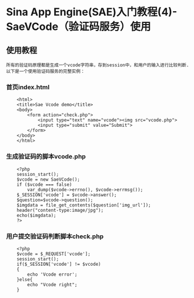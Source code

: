 #	Sina App Engine(SAE)入门教程(4)- SaeVCode（验证码服务）使用
##	使用教程

	所有的验证码原理都是生成一个vcode字符串，存到session中，和用户的输入进行比较判断.
	以下是一个使用验证码服务的完整实例：

###	首页index.html
		<html>
		<title>Sae Vcode demo</title>
		<body>
			<form action="check.php">
				<input type="text" name="vcode"><img src="vcode.php">
				<input type="submit" value="Submit">
			</form>
		</body>
		</html>
###	生成验证码的脚本vcode.php
		<?php
		session_start();
		$vcode = new SaeVCode();
		if ($vcode === false)
			var_dump($vcode->errno(), $vcode->errmsg());
		$_SESSION['vcode'] = $vcode->answer();
		$question=$vcode->question();
		$imgdata = file_get_contents($question['img_url']);
		header("content-type:image/jpg");
		echo($imgdata);
		?>
###	用户提交验证码判断脚本check.php
		<?php
		$vcode = $_REQUEST['vcode'];
		session_start();
		if($_SESSION['vcode'] != $vcode)
		{
			echo 'Vcode error';
		}else{
			echo "Vcode right";
		}
#
